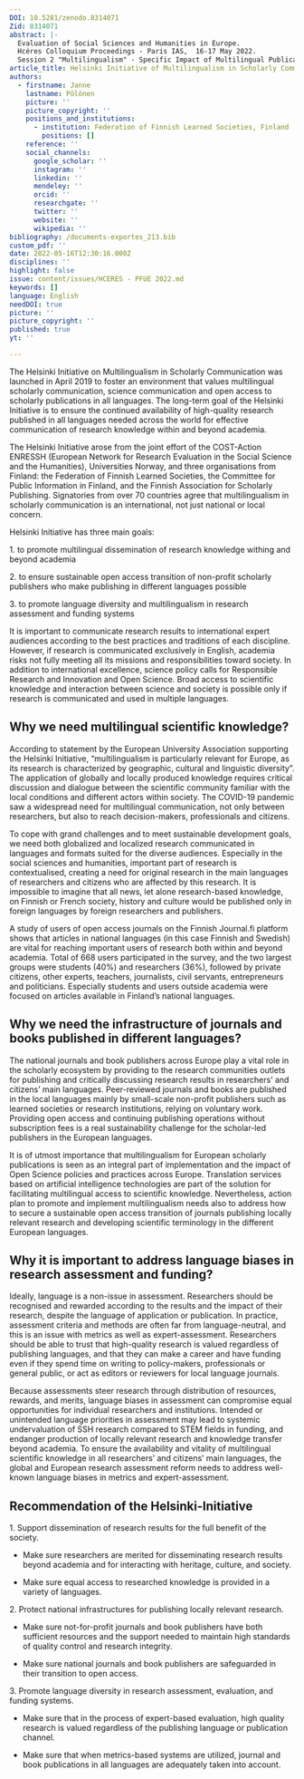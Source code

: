 ```yaml
---
DOI: 10.5281/zenodo.8314071
Zid: 8314071
abstract: |-
  Evaluation of Social Sciences and Humanities in Europe.
  Hcéres Colloquium Proceedings - Paris IAS,  16-17 May 2022.
  Session 2 "Multilingualism" - Specific Impact of Multilingual Publications
article_title: Helsinki Initiative of Multilingualism in Scholarly Communication
authors:
  - firstname: Janne
    lastname: Pölönen
    picture: ''
    picture_copyright: ''
    positions_and_institutions:
      - institution: Federation of Finnish Learned Societies, Finland
        positions: []
    reference: ''
    social_channels:
      google_scholar: ''
      instagram: ''
      linkedin: ''
      mendeley: ''
      orcid: ''
      researchgate: ''
      twitter: ''
      website: ''
      wikipedia: ''
bibliography: /documents-exportes_213.bib
custom_pdf: ''
date: 2022-05-16T12:30:16.000Z
disciplines: ''
highlight: false
issue: content/issues/HCERES - PFUE 2022.md
keywords: []
language: English
needDOI: true
picture: ''
picture_copyright: ''
published: true
yt: ''

---
```









The Helsinki Initiative on Multilingualism in Scholarly Communication was launched in April 2019 to foster an environment that values multilingual scholarly communication, science communication and open access to scholarly publications in all languages. The long-term goal of the Helsinki Initiative is to ensure the continued availability of high-quality research published in all languages needed across the world for effective communication of research knowledge within and beyond academia.

The Helsinki Initiative arose from the joint effort of the COST-Action ENRESSH (European Network for Research Evaluation in the Social Science and the Humanities), Universities Norway, and three organisations from Finland: the Federation of Finnish Learned Societies, the Committee for Public Information in Finland, and the Finnish Association for Scholarly Publishing. Signatories from over 70 countries agree that multilingualism in scholarly communication is an international, not just national or local concern.

Helsinki Initiative has three main goals:

1\. to promote multilingual dissemination of research knowledge withing and beyond academia

2\. to ensure sustainable open access transition of non-profit scholarly publishers who make publishing in different languages possible

3\. to promote language diversity and multilingualism in research assessment and funding systems

It is important to communicate research results to international expert audiences according to the best practices and traditions of each discipline. However, if research is communicated exclusively in English, academia risks not fully meeting all its missions and responsibilities toward society. In addition to international excellence, science policy calls for Responsible Research and Innovation and Open Science. Broad access to scientific knowledge and interaction between science and society is possible only if research is communicated and used in multiple languages.

## Why we need multilingual scientific knowledge?

According to statement by the European University Association supporting the Helsinki Initiative, “multilingualism is particularly relevant for Europe, as its research is characterized by geographic, cultural and linguistic diversity”. The application of globally and locally produced knowledge requires critical discussion and dialogue between the scientific community familiar with the local conditions and different actors within society. The COVID-19 pandemic saw a widespread need for multilingual communication, not only between researchers, but also to reach decision-makers, professionals and citizens.

To cope with grand challenges and to meet sustainable development goals, we need both globalized and localized research communicated in languages and formats suited for the diverse audiences. Especially in the social sciences and humanities, important part of research is contextualised, creating a need for original research in the main languages of researchers and citizens who are affected by this research. It is impossible to imagine that all news, let alone research-based knowledge, on Finnish or French society, history and culture would be published only in foreign languages by foreign researchers and publishers.

A study of users of open access journals on the Finnish Journal.fi platform shows that articles in national languages (in this case Finnish and Swedish) are vital for reaching important users of research both within and beyond academia. Total of 668 users participated in the survey, and the two largest groups were students (40%) and researchers (36%), followed by private citizens, other experts, teachers, journalists, civil servants, entrepreneurs and politicians. Especially students and users outside academia were focused on articles available in Finland’s national languages.

## Why we need the infrastructure of journals and books published in different languages?

The national journals and book publishers across Europe play a vital role in the scholarly ecosystem by providing to the research communities outlets for publishing and critically discussing research results in researchers’ and citizens’ main languages. Peer-reviewed journals and books are published in the local languages mainly by small-scale non-profit publishers such as learned societies or research institutions, relying on voluntary work. Providing open access and continuing publishing operations without subscription fees is a real sustainability challenge for the scholar-led publishers in the European languages.

It is of utmost importance that multilingualism for European scholarly publications is seen as an integral part of implementation and the impact of Open Science policies and practices across Europe. Translation services based on artificial intelligence technologies are part of the solution for facilitating multilingual access to scientific knowledge. Nevertheless, action plan to promote and implement multilingualism needs also to address how to secure a sustainable open access transition of journals publishing locally relevant research and developing scientific terminology in the different European languages.

## Why it is important to address language biases in research assessment and funding?

Ideally, language is a non-issue in assessment. Researchers should be recognised and rewarded according to the results and the impact of their research, despite the language of application or publication. In practice, assessment criteria and methods are often far from language-neutral, and this is an issue with metrics as well as expert-assessment. Researchers should be able to trust that high-quality research is valued regardless of publishing languages, and that they can make a career and have funding even if they spend time on writing to policy-makers, professionals or general public, or act as editors or reviewers for local language journals.

Because assessments steer research through distribution of resources, rewards, and merits, language biases in assessment can compromise equal opportunities for individual researchers and institutions. Intended or unintended language priorities in assessment may lead to systemic undervaluation of SSH research compared to STEM fields in funding, and endanger production of locally relevant research and knowledge transfer beyond academia. To ensure the availability and vitality of multilingual scientific knowledge in all researchers’ and citizens’ main languages, the global and European research assessment reform needs to address well-known language biases in metrics and expert-assessment.

## Recommendation of the Helsinki-Initiative

1\. Support dissemination of research results for the full benefit of the society.

- Make sure researchers are merited for disseminating research results beyond academia and for interacting with heritage, culture, and society.

- Make sure equal access to researched knowledge is provided in a variety of languages.

2\. Protect national infrastructures for publishing locally relevant research.

- Make sure not-for-profit journals and book publishers have both sufficient resources and the support needed to maintain high standards of quality control and research integrity.

- Make sure national journals and book publishers are safeguarded in their transition to open access.

3\. Promote language diversity in research assessment, evaluation, and funding systems.

- Make sure that in the process of expert-based evaluation, high quality research is valued regardless of the publishing language or publication channel.

- Make sure that when metrics-based systems are utilized, journal and book publications in all languages are adequately taken into account.